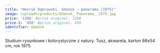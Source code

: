 ```yaml
---
title: "Henryk Dąbrowski. Gdańsk – panorama (1975)"
image: /uploads/products/Gdansk__Panorama__1975.jpg
price: '1200' #price oryginal: 1200
price-1: '450' #price oryginal: 450
identifier: Gdańsk
---
```


Studium rysunkowe i kolorystyczne z natury. Tusz, akwarela, karton 86x54 cm, rok 1975.